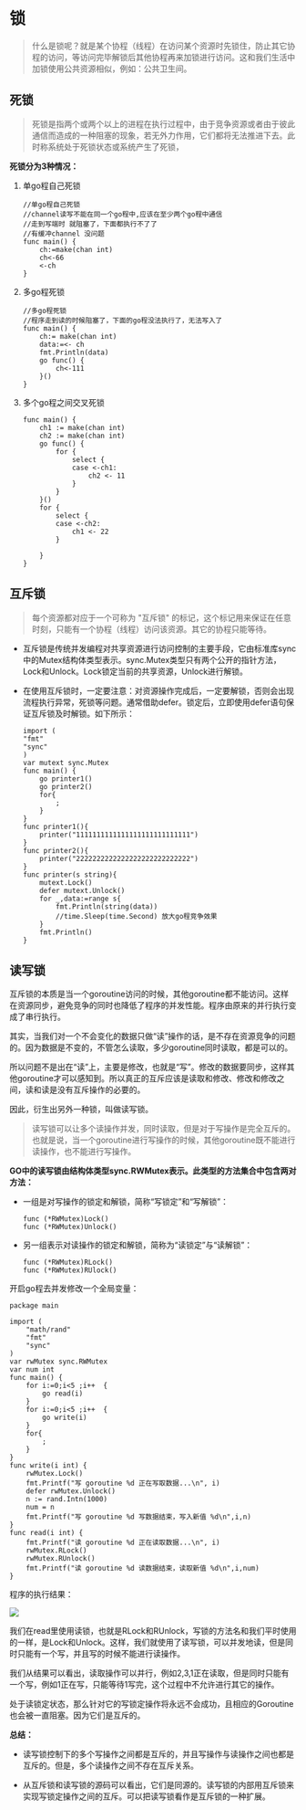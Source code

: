 # 锁
>	什么是锁呢？就是某个协程（线程）在访问某个资源时先锁住，防止其它协程的访问，等访问完毕解锁后其他协程再来加锁进行访问。这和我们生活中加锁使用公共资源相似，例如：公共卫生间。

## 死锁 

>	死锁是指两个或两个以上的进程在执行过程中，由于竞争资源或者由于彼此通信而造成的一种阻塞的现象，若无外力作用，它们都将无法推进下去。此时称系统处于死锁状态或系统产生了死锁，

**死锁分为3种情况：**

1. 单go程自己死锁

	```
	//单go程自己死锁
	//channel读写不能在同一个go程中,应该在至少两个go程中通信
	//走到写端时 就阻塞了，下面都执行不了了
	//有缓冲channel 没问题
	func main() {
		ch:=make(chan int)
		ch<-66
		<-ch
	}
	```

2. 多go程死锁

	```
	//多go程死锁
	//程序走到读的时候阻塞了，下面的go程没法执行了，无法写入了
	func main() {
		ch:= make(chan int)
		data:=<- ch
		fmt.Println(data)
		go func() {
			ch<-111
		}()
	}
	```

3. 多个go程之间交叉死锁

	```
	func main() {
		ch1 := make(chan int)
		ch2 := make(chan int)
		go func() {
			for {
				select {
				case <-ch1:
					ch2 <- 11
				}
			}
		}()
		for {
			select {
			case <-ch2:
				ch1 <- 22
			}
	
		}
	}
	```

## 互斥锁

>	每个资源都对应于一个可称为 "互斥锁" 的标记，这个标记用来保证在任意时刻，只能有一个协程（线程）访问该资源。其它的协程只能等待。

*	互斥锁是传统并发编程对共享资源进行访问控制的主要手段，它由标准库sync中的Mutex结构体类型表示。sync.Mutex类型只有两个公开的指针方法，Lock和Unlock。Lock锁定当前的共享资源，Unlock进行解锁。
* 	在使用互斥锁时，一定要注意：对资源操作完成后，一定要解锁，否则会出现流程执行异常，死锁等问题。通常借助defer。锁定后，立即使用defer语句保证互斥锁及时解锁。如下所示：

	```
	import (
	"fmt"
	"sync"
	)
	var mutext sync.Mutex
	func main() {
		go printer1()
		go printer2()
		for{
			;
		}
	}
	func printer1(){
		printer("1111111111111111111111111111")
	}
	func printer2(){
		printer("2222222222222222222222222222")
	}
	func printer(s string){
		mutext.Lock()
		defer mutext.Unlock()
		for _,data:=range s{
			fmt.Println(string(data))
			//time.Sleep(time.Second) 放大go程竞争效果
		}
		fmt.Println()
	}
	```
	
## 读写锁

互斥锁的本质是当一个goroutine访问的时候，其他goroutine都不能访问。这样在资源同步，避免竞争的同时也降低了程序的并发性能。程序由原来的并行执行变成了串行执行。

其实，当我们对一个不会变化的数据只做“读”操作的话，是不存在资源竞争的问题的。因为数据是不变的，不管怎么读取，多少goroutine同时读取，都是可以的。

所以问题不是出在“读”上，主要是修改，也就是“写”。修改的数据要同步，这样其他goroutine才可以感知到。所以真正的互斥应该是读取和修改、修改和修改之间，读和读是没有互斥操作的必要的。

因此，衍生出另外一种锁，叫做读写锁。
>	读写锁可以让多个读操作并发，同时读取，但是对于写操作是完全互斥的。也就是说，当一个goroutine进行写操作的时候，其他goroutine既不能进行读操作，也不能进行写操作。

**GO中的读写锁由结构体类型sync.RWMutex表示。此类型的方法集合中包含两对方法：**

*	一组是对写操作的锁定和解锁，简称“写锁定”和“写解锁”：

	```
	func (*RWMutex)Lock()
	func (*RWMutex)Unlock()
	```
*	另一组表示对读操作的锁定和解锁，简称为“读锁定”与“读解锁”：
	```
	func (*RWMutex)RLock()
	func (*RWMutex)RUlock()
	```

开启go程去并发修改一个全局变量：

```
package main

import (
	"math/rand"
	"fmt"
	"sync"
)
var rwMutex sync.RWMutex
var num int
func main() {
	for i:=0;i<5 ;i++  {
		go read(i)
	}
	for i:=0;i<5 ;i++  {
		go write(i)
	}
	for{
		;
	}
}
func write(i int) {
	rwMutex.Lock()
	fmt.Printf("写 goroutine %d 正在写取数据...\n", i)
	defer rwMutex.Unlock()
	n := rand.Intn(1000)
	num = n
	fmt.Printf("写 goroutine %d 写数据结束，写入新值 %d\n",i,n)
}
func read(i int) {
	fmt.Printf("读 goroutine %d 正在读取数据...\n", i)
	rwMutex.RLock()
	rwMutex.RUnlock()
	fmt.Printf("读 goroutine %d 读数据结束，读取新值 %d\n",i,num)
}
```
程序的执行结果：

![](images/读写锁.png)

我们在read里使用读锁，也就是RLock和RUnlock，写锁的方法名和我们平时使用的一样，是Lock和Unlock。这样，我们就使用了读写锁，可以并发地读，但是同时只能有一个写，并且写的时候不能进行读操作。

我们从结果可以看出，读取操作可以并行，例如2,3,1正在读取，但是同时只能有一个写，例如1正在写，只能等待1写完，这个过程中不允许进行其它的操作。

处于读锁定状态，那么针对它的写锁定操作将永远不会成功，且相应的Goroutine也会被一直阻塞。因为它们是互斥的。

**总结：**

*	读写锁控制下的多个写操作之间都是互斥的，并且写操作与读操作之间也都是互斥的。但是，多个读操作之间不存在互斥关系。

*	从互斥锁和读写锁的源码可以看出，它们是同源的。读写锁的内部用互斥锁来实现写锁定操作之间的互斥。可以把读写锁看作是互斥锁的一种扩展。